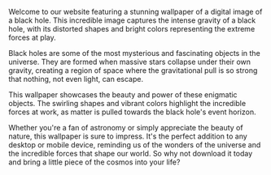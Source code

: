 <!--
Write me content for website with wallpaper "A digital image of a black hole, with the distorted shapes and bright colors representing the extreme gravity."
-->

<!--font:Poppins-->

Welcome to our website featuring a stunning wallpaper of a digital image of a black hole. This incredible image captures the intense gravity of a black hole, with its distorted shapes and bright colors representing the extreme forces at play.

Black holes are some of the most mysterious and fascinating objects in the universe. They are formed when massive stars collapse under their own gravity, creating a region of space where the gravitational pull is so strong that nothing, not even light, can escape.

This wallpaper showcases the beauty and power of these enigmatic objects. The swirling shapes and vibrant colors highlight the incredible forces at work, as matter is pulled towards the black hole's event horizon.

Whether you're a fan of astronomy or simply appreciate the beauty of nature, this wallpaper is sure to impress. It's the perfect addition to any desktop or mobile device, reminding us of the wonders of the universe and the incredible forces that shape our world. So why not download it today and bring a little piece of the cosmos into your life?
